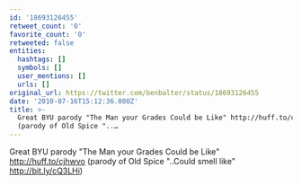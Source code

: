 ```yaml
---
id: '18693126455'
retweet_count: '0'
favorite_count: '0'
retweeted: false
entities:
  hashtags: []
  symbols: []
  user_mentions: []
  urls: []
original_url: https://twitter.com/benbalter/status/18693126455
date: '2010-07-16T15:12:36.000Z'
title: >-
  Great BYU parody "The Man your Grades Could be Like" http://huff.to/cjhwvo 
  (parody of Old Spice "..…
---
```


Great BYU parody "The Man your Grades Could be Like" http://huff.to/cjhwvo  (parody of Old Spice "..Could smell like" http://bit.ly/cQ3LHi)